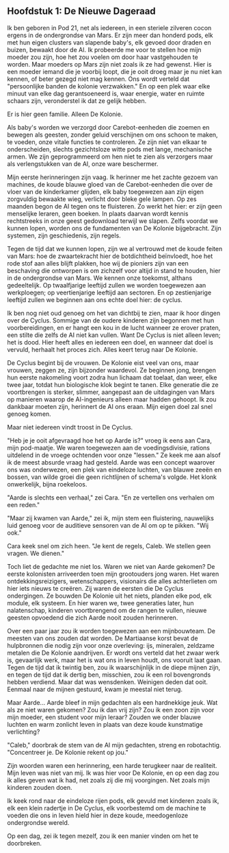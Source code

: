 ## Hoofdstuk 1: De Nieuwe Dageraad

Ik ben geboren in Pod 21, net als iedereen, in een steriele zilveren cocon ergens in de ondergrondse van Mars. Er zijn meer dan honderd pods, elk met hun eigen clusters van slapende baby's, elk gevoed door draden en buizen, bewaakt door de AI. Ik probeerde me voor te stellen hoe mijn moeder zou zijn, hoe het zou voelen om door haar vastgehouden te worden. Maar moeders op Mars zijn niet zoals ik ze had gewenst. Hier is een moeder iemand die je voorbij loopt, die je ooit droeg maar je nu niet kan kennen, of beter gezegd niet mag kennen. Ons wordt verteld dat "persoonlijke banden de kolonie verzwakken." En op een plek waar elke minuut van elke dag gerantsoeneerd is, waar energie, water en ruimte schaars zijn, veronderstel ik dat ze gelijk hebben.

Er is hier geen familie. Alleen De Kolonie.

Als baby's worden we verzorgd door Carebot-eenheden die zoemen en bewegen als geesten, zonder geluid verschijnen om ons schoon te maken, te voeden, onze vitale functies te controleren. Ze zijn niet van elkaar te onderscheiden, slechts gezichtsloze witte pods met lange, mechanische armen. We zijn geprogrammeerd om hen niet te zien als verzorgers maar als verlengstukken van de AI, onze ware beschermer.

Mijn eerste herinneringen zijn vaag. Ik herinner me het zachte gezoem van machines, de koude blauwe gloed van de Carebot-eenheden die over de vloer van de kinderkamer glijden, elk baby toegewezen aan zijn eigen zorgvuldig bewaakte wieg, verlicht door bleke gele lampen. Op zes maanden begon de AI tegen ons te fluisteren. Zo werkt het hier: er zijn geen menselijke leraren, geen boeken. In plaats daarvan wordt kennis rechtstreeks in onze geest gedownload terwijl we slapen. Zelfs voordat we kunnen lopen, worden ons de fundamenten van De Kolonie bijgebracht. Zijn systemen, zijn geschiedenis, zijn regels.

Tegen de tijd dat we kunnen lopen, zijn we al vertrouwd met de koude feiten van Mars: hoe de zwaartekracht hier de botdichtheid beïnvloedt, hoe het rode stof aan alles blijft plakken, hoe wij de pioniers zijn van een beschaving die ontworpen is om zichzelf voor altijd in stand te houden, hier in de ondergrondse van Mars. We kennen onze toekomst, althans gedeeltelijk. Op twaalfjarige leeftijd zullen we worden toegewezen aan werkploegen; op veertienjarige leeftijd aan sectoren. En op zestienjarige leeftijd zullen we beginnen aan ons echte doel hier: de cyclus.

Ik ben nog niet oud genoeg om het van dichtbij te zien, maar ik hoor dingen over de Cyclus. Sommige van de oudere kinderen zijn begonnen met hun voorbereidingen, en er hangt een kou in de lucht wanneer ze erover praten, een stilte die zelfs de AI niet kan vullen. Want De Cyclus is niet alleen leven; het is dood. Hier heeft alles en iedereen een doel, en wanneer dat doel is vervuld, herhaalt het proces zich. Alles keert terug naar De Kolonie.

De Cyclus begint bij de vrouwen. De Kolonie eist veel van ons, maar vrouwen, zeggen ze, zijn bijzonder waardevol. Ze beginnen jong, brengen hun eerste nakomeling voort zodra hun lichaam dat toelaat, dan weer, elke twee jaar, totdat hun biologische klok begint te tanen. Elke generatie die ze voortbrengen is sterker, slimmer, aangepast aan de uitdagingen van Mars op manieren waarop de AI-ingenieurs alleen maar hadden gehoopt. Ik zou dankbaar moeten zijn, herinnert de AI ons eraan. Mijn eigen doel zal snel genoeg komen.

Maar niet iedereen vindt troost in De Cyclus.

"Heb je je ooit afgevraagd hoe het op Aarde is?" vroeg ik eens aan Cara, mijn pod-maatje. We waren toegewezen aan de voedingsdivisie, rations uitdelend in de vroege ochtenden voor onze "lessen." Ze keek me aan alsof ik de meest absurde vraag had gesteld. Aarde was een concept waarover ons was onderwezen, een plek van eindeloze luchten, van blauwe zeeën en bossen, van wilde groei die geen richtlijnen of schema's volgde. Het klonk onwerkelijk, bijna roekeloos.

"Aarde is slechts een verhaal," zei Cara. "En ze vertellen ons verhalen om een reden."

"Maar zij kwamen van Aarde," zei ik, mijn stem een fluistering, nauwelijks luid genoeg voor de auditieve sensoren van de AI om op te pikken. "Wij ook."

Cara keek snel om zich heen. "Je kent de regels, Caleb. We stellen geen vragen. We dienen."

Toch liet de gedachte me niet los. Waren we niet van Aarde gekomen? De eerste kolonisten arriveerden toen mijn grootouders jong waren. Het waren ontdekkingsreizigers, wetenschappers, visionairs die alles achterlieten om hier iets nieuws te creëren. Zij waren de eersten die De Cyclus ondergingen. Ze bouwden De Kolonie uit het niets, planden elke pod, elk module, elk systeem. En hier waren we, twee generaties later, hun nalatenschap, kinderen voortbrengend om de rangen te vullen, nieuwe geesten opvoedend die zich Aarde nooit zouden herinneren.

Over een paar jaar zou ik worden toegewezen aan een mijnbouwteam. De meesten van ons zouden dat worden. De Martiaanse korst bevat de hulpbronnen die nodig zijn voor onze overleving: ijs, mineralen, zeldzame metalen die De Kolonie aandrijven. Er wordt ons verteld dat het zwaar werk is, gevaarlijk werk, maar het is wat ons in leven houdt, ons vooruit laat gaan. Tegen de tijd dat ik twintig ben, zou ik waarschijnlijk in de diepe mijnen zijn, en tegen de tijd dat ik dertig ben, misschien, zou ik een rol bovengronds hebben verdiend. Maar dat was wensdenken. Weinigen deden dat ooit. Eenmaal naar de mijnen gestuurd, kwam je meestal niet terug.

Maar Aarde... Aarde bleef in mijn gedachten als een hardnekkige jeuk. Wat als ze niet waren gekomen? Zou ik dan vrij zijn? Zou ik een zoon zijn voor mijn moeder, een student voor mijn leraar? Zouden we onder blauwe luchten en warm zonlicht leven in plaats van deze koude kunstmatige verlichting?

"Caleb," doorbrak de stem van de AI mijn gedachten, streng en robotachtig. "Concentreer je. De Kolonie rekent op jou."

Zijn woorden waren een herinnering, een harde terugkeer naar de realiteit. Mijn leven was niet van mij. Ik was hier voor De Kolonie, en op een dag zou ik alles geven wat ik had, net zoals zij die mij voorgingen. Net zoals mijn kinderen zouden doen.

Ik keek rond naar de eindeloze rijen pods, elk gevuld met kinderen zoals ik, elk een klein radertje in De Cyclus, elk voorbestemd om de machine te voeden die ons in leven hield hier in deze koude, meedogenloze ondergrondse wereld.

Op een dag, zei ik tegen mezelf, zou ik een manier vinden om het te doorbreken.